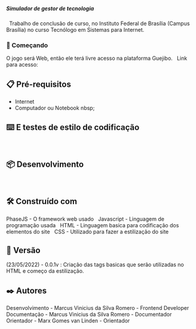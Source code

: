 ##### Simulador de gestor de tecnologia 
&nbsp;
Trabalho de conclusão de curso, no Instituto Federal de Brasília (Campus Brasília) no curso Tecnólogo em Sistemas para Internet.

### 🚀 Começando
O jogo será Web, então ele terá livre acesso na plataforma Guejibo.
&nbsp;
Link para acesso:

## 📋 Pré-requisitos
- Internet
&nbsp;
- Computador ou Notebook
nbsp;
## ⌨️ E testes de estilo de codificação
&nbsp;
## 📦 Desenvolvimento
&nbsp;
## 🛠️ Construído com

PhaseJS - O framework web usado
&nbsp;
Javascript - Linguagem de programação usada
&nbsp;
HTML - Linguagem basica para codificação dos elementos do site
&nbsp;
CSS - Utilizado para fazer a estilização do site

## 📌 Versão

(23/05/2022) - 0.0.1v : Criação das tags basicas que serão utilizadas no HTML e começo da estilização.

## ✒️ Autores

Desenvolvimento - Marcus Vinicius da Silva Romero - Frontend Developer
&nbsp;
Documentação - Marcus Vinicius da Silva Romero - Documentador
&nbsp;
Orientador - Marx Gomes van Linden - Orientador

